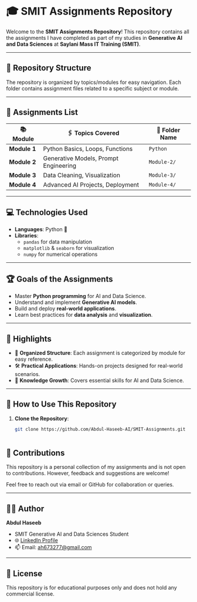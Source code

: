 # 🎓 SMIT Assignments Repository

Welcome to the **SMIT Assignments Repository**! This repository contains all the assignments I have completed as part of my studies in **Generative AI and Data Sciences** at **Saylani Mass IT Training (SMIT)**.

---

## 📂 Repository Structure

The repository is organized by topics/modules for easy navigation. Each folder contains assignment files related to a specific subject or module.

---

## 📝 Assignments List

| 📚 **Module**       | 🖇️ **Topics Covered**                  | 📂 **Folder Name** |
|----------------------|----------------------------------------|--------------------|
| **Module 1**         | Python Basics, Loops, Functions       | `Python`           |
| **Module 2**         | Generative Models, Prompt Engineering | `Module-2/`        |
| **Module 3**         | Data Cleaning, Visualization          | `Module-3/`        |
| **Module 4**         | Advanced AI Projects, Deployment      | `Module-4/`        |

---

## 💻 Technologies Used

- **Languages**: Python 🐍  
- **Libraries**:  
  - `pandas` for data manipulation  
  - `matplotlib` & `seaborn` for visualization  
  - `numpy` for numerical operations  

---

## 🏆 Goals of the Assignments

- Master **Python programming** for AI and Data Science.  
- Understand and implement **Generative AI models**.  
- Build and deploy **real-world applications**.  
- Learn best practices for **data analysis** and **visualization**.

---

## 🌟 Highlights

- 📂 **Organized Structure**: Each assignment is categorized by module for easy reference.  
- 🛠️ **Practical Applications**: Hands-on projects designed for real-world scenarios.  
- 🧠 **Knowledge Growth**: Covers essential skills for AI and Data Science.

---

## 📌 How to Use This Repository

1. **Clone the Repository**:  
   ```bash
   git clone https://github.com/Abdul-Haseeb-AI/SMIT-Assignments.git
  
## 🤝 Contributions

This repository is a personal collection of my assignments and is not open to contributions. However, feedback and suggestions are welcome!

Feel free to reach out via email or GitHub for collaboration or queries.

---

## 🧑‍💻 Author

**Abdul Haseeb**

- SMIT Generative AI and Data Sciences Student  
- 🌐 [LinkedIn Profile](https://www.linkedin.com/in/abdul-haseeb-980075323/)  
- 📫 Email: ah673277@gmail.com  

---

## 📜 License


This repository is for educational purposes only and does not hold any commercial license.  

